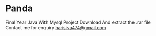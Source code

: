 # Panda

Final Year Java With Mysql Project Download And extract the .rar file
Contact me for enquiry
harisiva474@gmail.com
